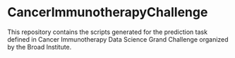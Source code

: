 # CancerImmunotherapyChallenge
This repository contains the scripts generated for the prediction task defined in Cancer Immunotherapy Data Science Grand Challenge organized by the Broad Institute.
